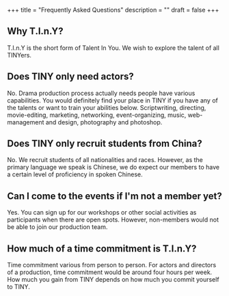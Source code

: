 +++
title = "Frequently Asked Questions"
description = ""
draft = false
+++

## Why T.I.n.Y?
T.I.n.Y is the short form of Talent In You. We wish to explore the talent of all TINYers.

## Does TINY only need actors?
No. Drama production process actually needs people have various capabilities. You would definitely find your place in TINY if you have any of the talents or want to train your abilities below.  Scriptwriting, directing, movie-editing, marketing, networking, event-organizing, music, web-management and design, photography and photoshop. 

## Does TINY only recruit students from China?
No. We recruit students of all nationalities and races. However, as the primary language we speak is Chinese, we do expect our members to have a certain level of proficiency in spoken Chinese.

## Can I come to the events if I'm not a member yet?
Yes. You can sign up for our workshops or other social activities as participants when there are open spots.  However, non-members would not be able to join our production team. 

## How much of a time commitment is T.I.n.Y?
Time commitment various from person to person. For actors and directors of a production, time commitment would be around four hours per week. How much you gain from TINY depends on how much you commit yourself to TINY. 
